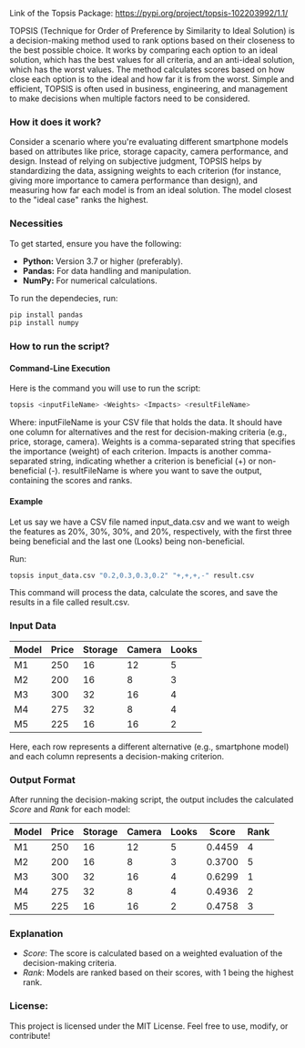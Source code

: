 Link of the Topsis Package: https://pypi.org/project/topsis-102203992/1.1/

TOPSIS (Technique for Order of Preference by Similarity to Ideal Solution) is a decision-making method used to rank options based on their closeness to the best possible choice. It works by comparing each option to an ideal solution, which has the best values for all criteria, and an anti-ideal solution, which has the worst values. The method calculates scores based on how close each option is to the ideal and how far it is from the worst. Simple and efficient, TOPSIS is often used in business, engineering, and management to make decisions when multiple factors need to be considered.

### How it does it work?

Consider a scenario where you're evaluating different smartphone models based on attributes like price, storage capacity, camera performance, and design. Instead of relying on subjective judgment, TOPSIS helps by standardizing the data, assigning weights to each criterion (for instance, giving more importance to camera performance than design), and measuring how far each model is from an ideal solution. The model closest to the "ideal case" ranks the highest.

### Necessities

To get started, ensure you have the following:

- **Python:** Version 3.7 or higher (preferably).
- **Pandas:** For data handling and manipulation.
- **NumPy:** For numerical calculations.

To run the dependecies, run:
```bash
pip install pandas
pip install numpy 
```
### How to run the script?

#### Command-Line Execution
Here is the command you will use to run the script:
```bash
topsis <inputFileName> <Weights> <Impacts> <resultFileName>
```

Where:
inputFileName is your CSV file that holds the data. It should have one column for alternatives and the rest for decision-making criteria (e.g., price, storage, camera).
Weights is a comma-separated string that specifies the importance (weight) of each criterion.
Impacts is another comma-separated string, indicating whether a criterion is beneficial (+) or non-beneficial (-).
resultFileName is where you want to save the output, containing the scores and ranks.

#### Example
Let us say we have a CSV file named input_data.csv and we want to weigh the features as 20%, 30%, 30%, and 20%, respectively, with the first three being beneficial and the last one (Looks) being non-beneficial.

Run:

```bash
topsis input_data.csv "0.2,0.3,0.3,0.2" "+,+,+,-" result.csv
```

This command will process the data, calculate the scores, and save the results in a file called result.csv.


### Input Data

| Model | Price | Storage | Camera | Looks |
|-------|-------|---------|--------|-------|
| M1    | 250   | 16      | 12     | 5     |
| M2    | 200   | 16      | 8      | 3     |
| M3    | 300   | 32      | 16     | 4     |
| M4    | 275   | 32      | 8      | 4     |
| M5    | 225   | 16      | 16     | 2     |

Here, each row represents a different alternative (e.g., smartphone model) and each column represents a decision-making criterion.

### Output Format

After running the decision-making script, the output includes the calculated *Score* and *Rank* for each model:

| Model | Price | Storage | Camera | Looks | Score   | Rank |
|-------|-------|---------|--------|-------|---------|------|
| M1    | 250   | 16      | 12     | 5     | 0.4459  | 4    |
| M2    | 200   | 16      | 8      | 3     | 0.3700  | 5    |
| M3    | 300   | 32      | 16     | 4     | 0.6299  | 1    |
| M4    | 275   | 32      | 8      | 4     | 0.4936  | 2    |
| M5    | 225   | 16      | 16     | 2     | 0.4758  | 3    |

### Explanation

- *Score*: The score is calculated based on a weighted evaluation of the decision-making criteria.
- *Rank*: Models are ranked based on their scores, with 1 being the highest rank.

### License:

This project is licensed under the MIT License. Feel free to use, modify, or contribute!
